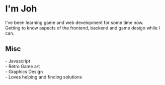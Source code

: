 <h1>I'm Joh</h1>
<p>I've been learning game and web development for some time now.<br>
Getting to know aspects of the frontend, backend and game design while I can.<br>
</p>
<h2>Misc</h2>
- Javascript<br>
- Retro Game art<br>
- Graphics Design<br>
- Loves helping and finding solutions<br>
